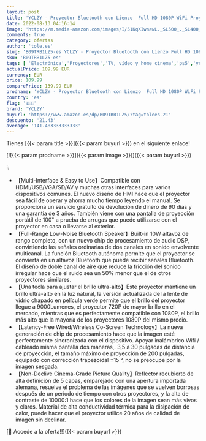 ```yaml
---
layout: post
title: 'YCLZY - Proyector Bluetooth con Lienzo  Full HD 1080P WiFi Proyector de 9000 lúmenes LED Exterior 10000:1 Contraste  proyector de luz Diurna para Cine en casa  iOS  Android  Ordenador portátil  TV Stick  PS5'
date: 2022-08-13 04:16:14
image: 'https://m.media-amazon.com/images/I/51KqXIwnawL._SL500_._SL400_.jpg'
comments: true
category: ofertas
author: 'tole.es'
slug: 'B09TRB1LZ5-es YCLZY - Proyector Bluetooth con Lienzo Full HD 1080P WiFi...'
sku: 'B09TRB1LZ5-es'
tags: [ 'Electrónica','Proyectores','TV, vídeo y home cinema','ps5','yclzy','🇪🇸', ]
actualPrice: 109.99 EUR
currency: EUR
price: 109.99
comparePrice: 139.99 EUR
prodname: 'YCLZY - Proyector Bluetooth con Lienzo  Full HD 1080P WiFi Proyector de 9000 lúmenes LED Exterior 10000:1 Contraste  proyector de luz Diurna para Cine en casa  iOS  Android  Ordenador portátil  TV Stick  PS5'
country: 'es'
flag: '🇪🇸'
brand: 'YCLZY'
buyurl: 'https://www.amazon.es/dp/B09TRB1LZ5/?tag=tolees-21'
descuento: '21.43'
average: '141.483333333333'
---
```


Tienes [{{< param title >}}]({{< param buyurl >}}) en el siguiente enlace!

[![{{< param prodname >}}]({{< param image >}})]({{< param buyurl >}})

ℹ️:

- 【Multi-Interface & Easy to Use】Compatible con HDMI/USB/VGA/SD/AV y muchas otras interfaces para varios dispositivos comunes. El nuevo diseño de HMI hace que el proyector sea fácil de operar y ahorra mucho tiempo leyendo el manual. Se proporciona un servicio gratuito de devolución de dinero de 90 días y una garantía de 3 años. También viene con una pantalla de proyección portátil de 100" a prueba de arrugas que puede utilizarse con el proyector en casa o llevarse al exterior.
- 【Full-Range Low-Noise Bluetooth Speaker】Built-in 10W altavoz de rango completo, con un nuevo chip de procesamiento de audio DSP, convirtiendo las señales ordinarias de dos canales en sonido envolvente multicanal. La función Bluetooth autónoma permite que el proyector se convierta en un altavoz Bluetooth que puede recibir señales Bluetooth. El diseño de doble canal de aire que reduce la fricción del sonido irregular hace que el ruido sea un 50% menor que el de otros proyectores similares.
- 【Una tecla para ajustar el brillo ultra-alto】Este proyector mantiene un brillo ultra-alto en la luz natural, la versión actualizada de la lente de vidrio chapado en película verde permite que el brillo del proyector llegue a 9000Lumenes, el proyector 720P de mayor brillo en el mercado, mientras que es perfectamente compatible con 1080P, el brillo más alto que la mayoría de los proyectores 1080P del mismo precio.
- 【Latency-Free Wired/Wireless Co-Screen Technology】La nueva generación de chip de procesamiento hace que la imagen esté perfectamente sincronizada con el dispositivo. Apoyar inalámbrico Wifi / cableado misma pantalla dos maneras,. 3,5 a 30 pulgadas de distancia de proyección, el tamaño máximo de proyección de 200 pulgadas, equipado con corrección trapezoidal ±15 °, no se preocupe por la imagen sesgada.
- 【Non-Declive Cinema-Grade Picture Quality】Reflector recubierto de alta definición de 5 capas, emparejado con una apertura importada alemana, resuelve el problema de las imágenes que se vuelven borrosas después de un período de tiempo con otros proyectores, y la alta de contraste de 10000:1 hace que los colores de la imagen sean más vivos y claros. Material de alta conductividad térmica para la disipación de calor, puede hacer que el proyector utilice 20 años de calidad de imagen sin declinar.

[🛒 Accede a la oferta!!]({{< param buyurl >}})
